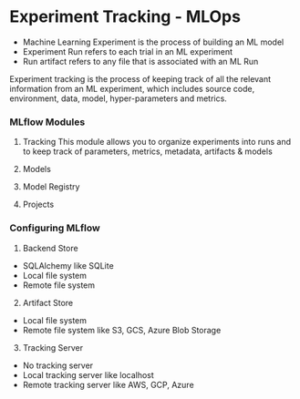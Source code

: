 # Experiment Tracking - MLOps

- Machine Learning Experiment is the process of building an ML model
- Experiment Run refers to each trial in an ML experiment
- Run artifact refers to any file that is associated with an ML Run


Experiment tracking is the process of keeping track of all the relevant information from an ML experiment, which includes source code, environment, data, model, hyper-parameters and metrics.

### MLflow Modules
1. Tracking
This module allows you to organize experiments into runs and to keep track of parameters, metrics, metadata, artifacts & models

2. Models
3. Model Registry
4. Projects


### Configuring MLflow
1. Backend Store
- SQLAlchemy like SQLite
- Local file system
- Remote file system

2. Artifact Store
- Local file system
- Remote file system like S3, GCS, Azure Blob Storage

3. Tracking Server
- No tracking server
- Local tracking server like localhost
- Remote tracking server like AWS, GCP, Azure
